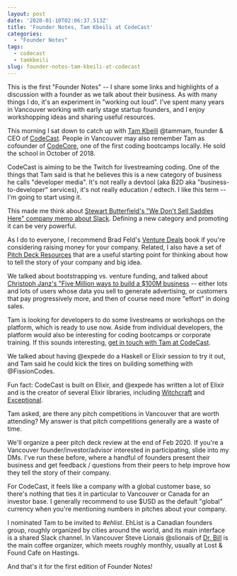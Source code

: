 ```yaml
---
layout: post
date: '2020-01-10T02:06:37.513Z'
title: 'Founder Notes, Tam Kbeili at CodeCast'
categories:
  - "Founder Notes"
tags:
  - codecast
  - tamkbeili
slug: founder-notes-tam-kbeili-at-codecast
---
```

This is the first "Founder Notes" -- I share some links and highlights of a discussion with a founder as we talk about their business. As with many things I do, it's an experiment in "working out loud". I've spent many years in Vancouver working with early stage startup founders, and I enjoy workshopping ideas and sharing useful resources.   


This morning I sat down to catch up with [Tam Kbeili](https://www.linkedin.com/in/tkbeili/) @tammam, founder & CEO of [CodeCast](<https://www.codecast.io/>). People in Vancouver may also remember Tam as cofounder of [CodeCore](https://codecore.ca), one of the first coding bootcamps locally. He sold the school in October of 2018.   


CodeCast is aiming to be the Twitch for livestreaming coding. One of the things that Tam said is that he believes this is a new category of business he calls "developer media". It's not really a devtool (aka B2D aka "business-to-developer" services), it's not really education / edtech. I like this term -- I'm going to start using it.

This made me think about [Stewart Butterfield's "We Don't Sell Saddles Here" company memo about Slack](<https://talk.fission.codes/t/we-don-t-sell-saddles-here-stewart-butterfield-2014/44>). Defining a new category and promoting it can be very powerful.

As I do to everyone, I recommend Brad Feld's [Venture Deals](<https://www.venturedeals.com/>) book if you're considering raising money for your company. Related, I also have a set of [Pitch Deck Resources](<https://talk.fission.codes/t/pitch-deck-resources/308>) that are a useful starting point for thinking about how to tell the story of your company and big idea.

We talked about bootstrapping vs. venture funding, and talked about [Christoph Janz's "Five Million ways to build a $100M business](<https://talk.fission.codes/t/five-ways-to-build-a-100-million-business-christoph-janz-2014/440>) -- either lots and lots of users whose data you sell to generate advertising, or customers that pay progressively more, and then of course need more "effort" in doing sales.

Tam is looking for developers to do some livestreams or workshops on the platform, which is ready to use now. Aside from individual developers, the platform would also be interesting for coding bootcamps or corporate training. If this sounds interesting, [get in touch with Tam at CodeCast](<https://www.codecast.io/contacts/new>).

We talked about having @expede do a Haskell or Elixir session to try it out, and Tam said he could kick the tires on building something with @FissionCodes.

Fun fact: CodeCast is built on Elixir, and @expede has written a lot of Elixir and is the creator of several Elixir libraries, including [Witchcraft](https://hexdocs.pm/witchcraft) and [Exceptional](https://hexdocs.pm/exceptional).

Tam asked, are there any pitch competitions in Vancouver that are worth attending? My answer is that pitch competitions generally are a waste of time.

We'll organize a peer pitch deck review at the end of Feb 2020. If you're a Vancouver founder/investor/advisor interested in participating, slide into my DMs. I've run these before, where a handful of founders present their business and get feedback / questions from their peers to help improve how they tell the story of their company.

For CodeCast, it feels like a company with a global customer base, so there's nothing that ties it in particular to Vancouver or Canada for an investor base. I generally recommend to use $USD as the default "global" currency when you're mentioning numbers in pitches about your company.

I nominated Tam to be invited to _#ehlist_. EhList is a Canadian founders group, roughly organized by cities around the world, and its main interface is a shared Slack channel. In Vancouver Steve Lionais @slionais of [Dr. Bill](<https://www.dr-bill.ca/>) is the main coffee organizer, which meets roughly monthly, usually at Lost & Found Cafe on Hastings.

And that's it for the first edition of Founder Notes!
